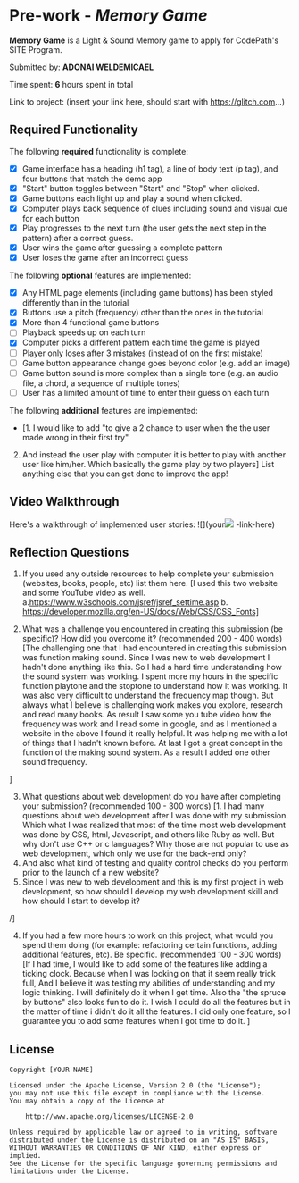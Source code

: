 # Pre-work - *Memory Game*

**Memory Game** is a Light & Sound Memory game to apply for CodePath's SITE Program.

Submitted by: **ADONAI WELDEMICAEL**

Time spent: **6** hours spent in total

Link to project: (insert your link here, should start with https://glitch.com...)

## Required Functionality

The following **required** functionality is complete:

* [x] Game interface has a heading (h1 tag), a line of body text (p tag), and four buttons that match the demo app
* [x] "Start" button toggles between "Start" and "Stop" when clicked.
* [x] Game buttons each light up and play a sound when clicked.
* [x] Computer plays back sequence of clues including sound and visual cue for each button
* [x] Play progresses to the next turn (the user gets the next step in the pattern) after a correct guess.
* [x] User wins the game after guessing a complete pattern
* [x] User loses the game after an incorrect guess

The following **optional** features are implemented:

* [x] Any HTML page elements (including game buttons) has been styled differently than in the tutorial
* [x] Buttons use a pitch (frequency) other than the ones in the tutorial
* [x] More than 4 functional game buttons
* [ ] Playback speeds up on each turn
* [x] Computer picks a different pattern each time the game is played
* [ ] Player only loses after 3 mistakes (instead of on the first mistake)
* [ ] Game button appearance change goes beyond color (e.g. add an image)
* [ ] Game button sound is more complex than a single tone (e.g. an audio file, a chord, a sequence of multiple tones)
* [ ] User has a limited amount of time to enter their guess on each turn

The following **additional** features are implemented:

- [1. I would like to add "to give a 2 chance to user when the
the user made wrong in their first try"
2. And instead the user play with computer it is better to play with another user like him/her.
Which basically the game play by two players] List anything else that you can get done to improve the app!

## Video Walkthrough

Here's a walkthrough of implemented user stories:
![](your![](https://i.imgur.com/qPbu2rt.gif)
-link-here)


## Reflection Questions
1. If you used any outside resources to help complete your submission (websites, books, people, etc) list them here.
[I used this two website and some YouTube video as well.
a.https://www.w3schools.com/jsref/jsref_settime.asp
b. https://developer.mozilla.org/en-US/docs/Web/CSS/CSS_Fonts]

2. What was a challenge you encountered in creating this submission (be specific)? How did you overcome it? (recommended 200 - 400 words)
[The challenging one that I had encountered in creating this submission was function making sound. Since I was new to web development
 I hadn't done anything like this. So I had a hard time understanding how the sound system was working.
 I spent more my hours in the  specific function playtone and the stoptone to understand how it was working.
 It was also very difficult to understand the  frequency map though.
 But always what I believe is challenging work makes you explore, research and read many books.
 As result I saw some you tube video how the frequency was work and I read some in google, and as I mentioned a website in the above
 I found it really helpful. It was helping me with a lot of things that I hadn't known before.
 At last I got a great concept in the function of the making sound system. As a result I added one other sound frequency.

 ]

3. What questions about web development do you have after completing your submission? (recommended 100 - 300 words)
[1. I had many questions about web development after I was done with my submission.
Which what I was realized that most of the time
most web development was done by CSS, html, Javascript, and others like Ruby as well.
But why don't use C++ or c languages? Why those  are not popular
to use as web development, which only we use  for the back-end only?
2. And also what kind of testing and quality control checks do you perform
prior to the launch of a new website?
3. Since I was new to web development and this is my first project in web development,
so how should I develop my web development skill and how should I start to develop it?

/]

4. If you had a few more hours to work on this project, what would you spend them doing (for example: refactoring certain functions, adding additional features, etc). Be specific. (recommended 100 - 300 words)
[If I had time, I would like to add some of the features like adding a ticking  clock.
Because when I was looking on that it seem really trick full, And I believe it was
testing my abilities of understanding and my logic thinking.
I will definitely do it when I get time. Also the "the spruce by buttons"
also looks fun to do it. I wish I could do all the features but in the matter of time i didn't do it all the features.
I did only one feature, so I guarantee you to add some features when I got time to do it.
 ]



## License

    Copyright [YOUR NAME]

    Licensed under the Apache License, Version 2.0 (the "License");
    you may not use this file except in compliance with the License.
    You may obtain a copy of the License at

        http://www.apache.org/licenses/LICENSE-2.0

    Unless required by applicable law or agreed to in writing, software
    distributed under the License is distributed on an "AS IS" BASIS,
    WITHOUT WARRANTIES OR CONDITIONS OF ANY KIND, either express or implied.
    See the License for the specific language governing permissions and
    limitations under the License.

